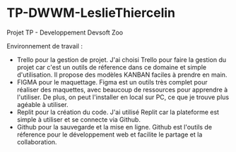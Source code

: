# TP-DWWM-LeslieThiercelin
Projet TP - Developpement Devsoft Zoo

Environnement de travail : 
- Trello pour la gestion de projet. J'ai choisi Trello pour faire la gestion du projet car c'est un outils de réference dans ce domaine et simple d'utilisation. Il propose des modèles KANBAN faciles à prendre en main. 
- FIGMA pour le maquettage. Figma est un outils très complet pour réaliser des maquettes, avec beaucoup de ressources pour apprendre à l'utiliser. De plus, on peut l'installer en local sur PC, ce que je trouve plus agéable à utiliser. 
- Replit pour la création du code. J'ai utilisé Replit car la plateforme est simple à utiliser et se connecte via Github.
- Github pour la sauvegarde et la mise en ligne. Github est l'outils de réference pour le développement web et facilite le partage et la collaboration. 
